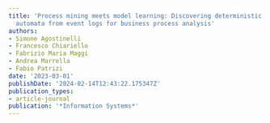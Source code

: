 ```yaml
---
title: 'Process mining meets model learning: Discovering deterministic finite state
  automata from event logs for business process analysis'
authors:
- Simone Agostinelli
- Francesco Chiariello
- Fabrizio Maria Maggi
- Andrea Marrella
- Fabio Patrizi
date: '2023-03-01'
publishDate: '2024-02-14T12:43:22.175347Z'
publication_types:
- article-journal
publication: '*Information Systems*'
---
```


